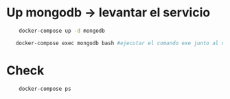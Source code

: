 # Up mongodb -> levantar el servicio
```sh
    docker-compose up -d mongodb
```
```sh
   docker-compose exec mongodb bash #ejecutar el comando exe junto al nombre del servicio
```
# Check
```sh
    docker-compose ps
```